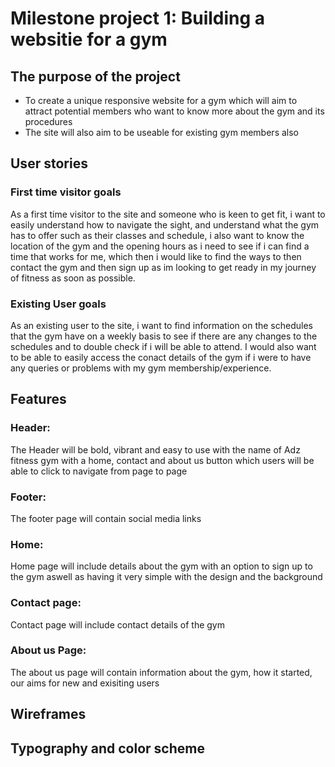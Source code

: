 # Milestone project 1: Building a websitie for a gym

## The purpose of the project

* To create a unique responsive website for a gym which will aim to attract potential members who want to know more about the gym and its procedures
* The site will also aim to be useable for existing gym members also

## User stories

### First time visitor goals

As a first time visitor to the site and someone who is keen to get fit, i want to easily understand how to navigate the sight, and understand what the gym has to offer such as their classes and schedule, i also want to know the location of the gym and the opening hours as i need to see if i can find a time that works for me, which then i would like to find the ways to then contact the gym and then sign up as im looking to get ready in my journey of fitness as soon as possible.

### Existing User goals

As an existing user to the site, i want to find information on the schedules that the gym have on a weekly basis to see if there are any changes to the schedules and to double check if i will be able to attend. I would also want to be able to easily access the conact details of the gym if i were to have any queries or problems with my gym membership/experience.

## Features

### Header:

The Header will be bold, vibrant and easy to use with the name of Adz fitness gym with a home, contact and about us button which users will be able to click to navigate from page to page

### Footer:

The footer page will contain social media links

### Home:

Home page will include details about the gym with an option to sign up to the gym aswell as having it very simple with the design and the background

### Contact page:

Contact page will include contact details of the gym 

### About us Page:

The about us page will contain information about the gym, how it started, our aims for new and exisiting users



## Wireframes


## Typography and color scheme


